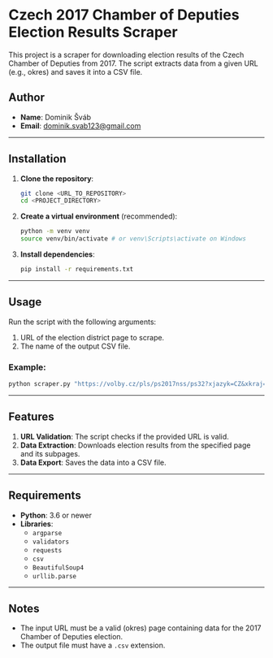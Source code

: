 
# Czech 2017 Chamber of Deputies Election Results Scraper

This project is a scraper for downloading election results of the Czech Chamber of Deputies from 2017. The script extracts data from a given URL (e.g., okres) and saves it into a CSV file.

## Author
- **Name**: Dominik Šváb
- **Email**: dominik.svab123@gmail.com

---

## Installation

1. **Clone the repository**:
   ```bash
   git clone <URL_TO_REPOSITORY>
   cd <PROJECT_DIRECTORY>
   ```

2. **Create a virtual environment** (recommended):
   ```bash
   python -m venv venv
   source venv/bin/activate # or venv\Scripts\activate on Windows
   ```

3. **Install dependencies**:
   ```bash
   pip install -r requirements.txt
   ```

---

## Usage

Run the script with the following arguments:
1. URL of the election district page to scrape.
2. The name of the output CSV file.

### Example:
```bash
python scraper.py "https://volby.cz/pls/ps2017nss/ps32?xjazyk=CZ&xkraj=1&xnumnuts=2111" "results.csv"
```

---

## Features

1. **URL Validation**: The script checks if the provided URL is valid.
2. **Data Extraction**: Downloads election results from the specified page and its subpages.
3. **Data Export**: Saves the data into a CSV file.

---

## Requirements

- **Python**: 3.6 or newer
- **Libraries**:
  - `argparse`
  - `validators`
  - `requests`
  - `csv`
  - `BeautifulSoup4`
  - `urllib.parse`

---

## Notes
- The input URL must be a valid (okres) page containing data for the 2017 Chamber of Deputies election.
- The output file must have a `.csv` extension.
